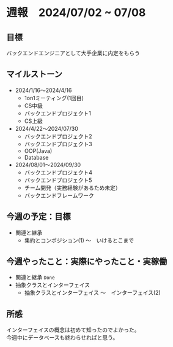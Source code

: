 # 週報　2024/07/02 ~ 07/08

## 目標
バックエンドエンジニアとして大手企業に内定をもらう

## マイルストーン
- 2024/1/16〜2024/4/16
    - 1on1ミーティング(1回目)
    - CS中級
    - バックエンドプロジェクト1
    - CS上級
- 2024/4/22〜2024/07/30
   - バックエンドプロジェクト2
   - バックエンドプロジェクト3
   - OOP(Java)
   - Database
- 2024/08/01〜2024/09/30
    - バックエンドプロジェクト4
    - バックエンドプロジェクト5
    - チーム開発（実務経験があるため未定）
    - バックエンドフレームワーク

## 今週の予定：目標
- 関連と継承
  - 集約とコンポジション(1) 〜　いけるとこまで
  
## 今週やったこと：実際にやったこと・実稼働
- 関連と継承 `Done`
- 抽象クラスとインターフェイス
  - 抽象クラスとインターフェイス 〜　インターフェイス(2)
  
## 所感
インターフェイスの概念は初めて知ったのでよかった。  
今週中にデータベースも終わらせればと思う。
